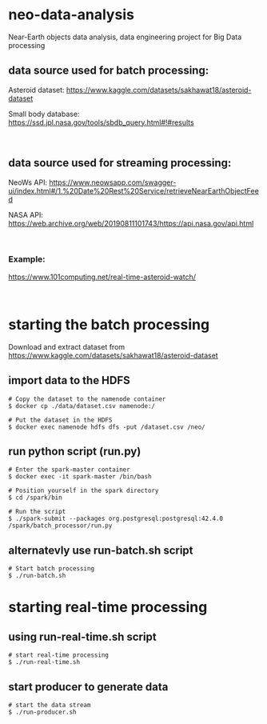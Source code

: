# neo-data-analysis

Near-Earth objects data analysis, data engineering project for Big Data processing

## data source used for batch processing:

Asteroid dataset:
https://www.kaggle.com/datasets/sakhawat18/asteroid-dataset

Small body database:
https://ssd.jpl.nasa.gov/tools/sbdb_query.html#!#results

<br>

## data source used for streaming processing:

NeoWs API:
https://www.neowsapp.com/swagger-ui/index.html#/1.%20Date%20Rest%20Service/retrieveNearEarthObjectFeed

NASA API:
https://web.archive.org/web/20190811101743/https://api.nasa.gov/api.html

<br>

### Example:

https://www.101computing.net/real-time-asteroid-watch/

<br>

# starting the batch processing

Download and extract dataset from https://www.kaggle.com/datasets/sakhawat18/asteroid-dataset

## import data to the HDFS

```
# Copy the dataset to the namenode container
$ docker cp ./data/dataset.csv namenode:/

# Put the dataset in the HDFS
$ docker exec namenode hdfs dfs -put /dataset.csv /neo/
```

## run python script (run.py)

```
# Enter the spark-master container
$ docker exec -it spark-master /bin/bash

# Position yourself in the spark directory
$ cd /spark/bin

# Run the script
$ ./spark-submit --packages org.postgresql:postgresql:42.4.0 /spark/batch_processor/run.py
```

## alternatevly use run-batch.sh script

```
# Start batch processing
$ ./run-batch.sh
```

# starting real-time processing

## using run-real-time.sh script

```
# start real-time processing
$ ./run-real-time.sh
```

## start producer to generate data

```
# start the data stream
$ ./run-producer.sh
```
